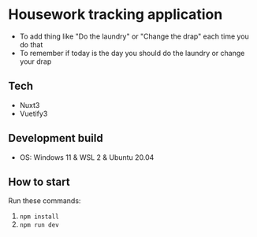 # Housework tracking application

- To add thing like "Do the laundry" or "Change the drap" each time you do that
- To remember if today is the day you should do the laundry or change your drap

## Tech

- Nuxt3
- Vuetify3

## Development build

- OS: Windows 11 & WSL 2 & Ubuntu 20.04

## How to start

Run these commands:

1. `npm install`
2. `npm run dev`

